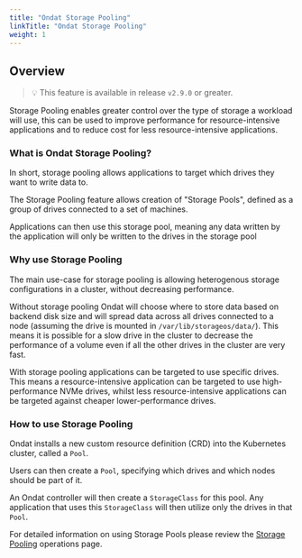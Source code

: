 ```yaml
---
title: "Ondat Storage Pooling"
linkTitle: "Ondat Storage Pooling"
weight: 1
---
```


## Overview

> 💡 This feature is available in release `v2.9.0` or greater.

Storage Pooling enables greater control over the type of storage a workload will use, this can be used to improve performance for resource-intensive applications and to reduce cost for less resource-intensive applications.

### What is Ondat Storage Pooling?

In short, storage pooling allows applications to target which drives they want to write data to.

The Storage Pooling feature allows creation of "Storage Pools", defined as a group of drives connected to a set of machines.

Applications can then use this storage pool, meaning any data written by the application will only be written to the drives in the storage pool

### Why use Storage Pooling

The main use-case for storage pooling is allowing heterogenous storage configurations in a cluster, without decreasing performance.

Without storage pooling Ondat will choose where to store data based on backend disk size and will spread data across all drives connected to a node (assuming the drive is mounted in `/var/lib/storageos/data/`). This means it is possible for a slow drive in the cluster to decrease the performance of a volume even if all the other drives in the cluster are very fast.

With storage pooling applications can be targeted to use specific drives. This means a resource-intensive application can be targeted to use high-performance NVMe drives, whilst less resource-intensive applications can be targeted against cheaper lower-performance drives.

### How to use Storage Pooling

Ondat installs a new custom resource definition (CRD) into the Kubernetes cluster, called a `Pool`.

Users can then create a `Pool`, specifying which drives and which nodes should be part of it.

An Ondat controller will then create a `StorageClass` for this pool. Any application that uses this `StorageClass` will then utilize only the drives in that `Pool`.

For detailed information on using Storage Pools  please review the [Storage Pooling](/docs/operations/pooling) operations page.
